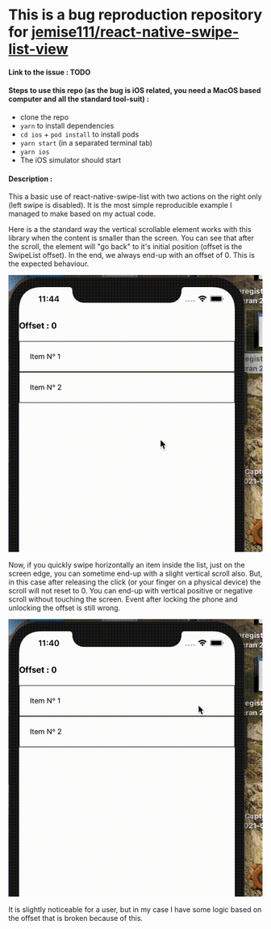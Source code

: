 # This is a bug reproduction repository for [jemise111/react-native-swipe-list-view](https://github.com/jemise111/react-native-swipe-list-view)

#### Link to the issue : TODO

#### Steps to use this repo (as the bug is iOS related, you need a MacOS based computer and all the standard tool-suit) :

- clone the repo
- `yarn` to install dependencies
- `cd ios` + `pod install` to install pods
- `yarn start` (in a separated terminal tab)
- `yarn ios`
- The iOS simulator should start

#### Description :

This a basic use of react-native-swipe-list with two actions on the right only (left swipe is disabled). It is the most simple reproducible example I managed to make based on my actual code.

Here is a the standard way the vertical scrollable element works with this library when the content is smaller than the screen. You can see that after the scroll, the element will "go back" to it's initial position (offset is the SwipeList offset). In the end, we always end-up with an offset of 0. This is the expected behaviour.

![example_OK](example_OK.gif)

Now, if you quickly swipe horizontally an item inside the list, just on the screen edge, you can sometime end-up with a slight vertical scroll also. But, in this case after releasing the click (or your finger on a physical device) the scroll will not reset to 0. You can end-up with vertical positive or negative scroll without touching the screen. Event after locking the phone and unlocking the offset is still wrong.

![example_KO](example_KO.gif)

It is slightly noticeable for a user, but in my case I have some logic based on the offset that is broken because of this.
